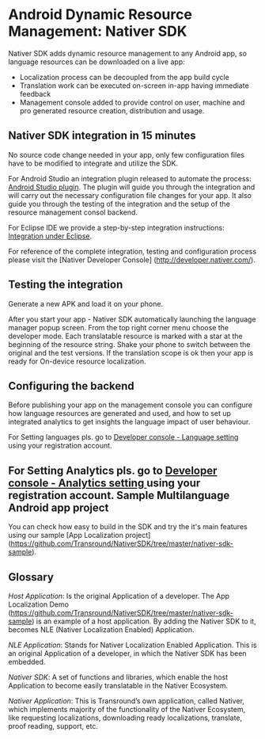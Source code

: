 Android Dynamic Resource Management: 
Nativer SDK
==========================================

Nativer SDK adds dynamic resource management to any Android app, so language resources can be downloaded on a live app:
- Localization process can be decoupled from the app build cycle
- Translation work can be executed on-screen in-app having immediate feedback
- Management console added to provide control on user, machine and pro generated resource creation, distribution and usage. 

Nativer SDK integration in 15 minutes
--------------------------------------------------
No source code change needed in your app, only few configuration files have to be modified to integrate and utilize the SDK.

For Android Studio an integration plugin released to automate the process: [Android Studio plugin](https://github.com/Transround/NativerSDK/tree/master/tools/nativer-admin-plugin-android-studio#android-studio-plugin-for-nativer-sdk-integration).
The plugin will guide you through the integration and will carry out the necessary configuration file changes for your app. It also guide you through the testing of the integration and the setup of the resource management consol backend. 

For Eclipse IDE we provide a step-by-step integration instructions: 
[Integration under Eclipse](https://github.com/Transround/NativerSDK/wiki/How-to-integrate-Nativer-SDK).

For reference of the complete integration, testing and configuration process please visit the [Nativer Developer Console] (http://developer.nativer.com/).

Testing the integration
-----------------------
Generate a new APK and load it on your phone.

After you start your app - Nativer SDK automatically launching the language manager popup screen. From the top right corner menu choose the developer mode.
Each translatable resource is marked with a star at the beginning of the resource string. Shake your phone to switch between the original and the test versions. If the translation scope is ok then your app is ready for On-device resource localization. 

Configuring the backend
------------------------

Before publishing your app on the management console you can configure how language resources are generated and used, and how to set up integrated analytics to get insights the language impact of user behaviour.

For Setting languages pls. go to [Developer console - Language setting ](http://nativer01.nativer.com/prod/admin/index.php?route=localisation/language_setup)  using your registration account.

For Setting Analytics pls. go to [Developer console - Analytics setting ](http://nativer01.nativer.com/prod/admin/index.php?route=catalog/tracking) using your registration account.
Sample Multilanguage Android app project
----------------------------------------
You can check how easy to build in the SDK and try the it's main features using our sample [App Localization project] (https://github.com/Transround/NativerSDK/tree/master/nativer-sdk-sample).

Glossary
--------

*Host Application*: Is the original Application of a developer. The App Localization Demo (https://github.com/Transround/NativerSDK/tree/master/nativer-sdk-sample) is an example of a host application. By adding the Nativer SDK to it, becomes NLE (Nativer Localization Enabled) Application.

*NLE Application*: Stands for Nativer Localization Enabled Application. This is an original Application of a developer, in which the Nativer SDK has been embedded.

*Nativer SDK*: A set of functions and libraries, which enable the host Application to become easily translatable in the Nativer Ecosystem.

*Nativer Application*: This is Transround&rsquo;s own application, called Nativer, which implements majority of the functionality of the Nativer Ecosystem, like requesting localizations, downloading ready localizations, translate, proof reading, support, etc.
